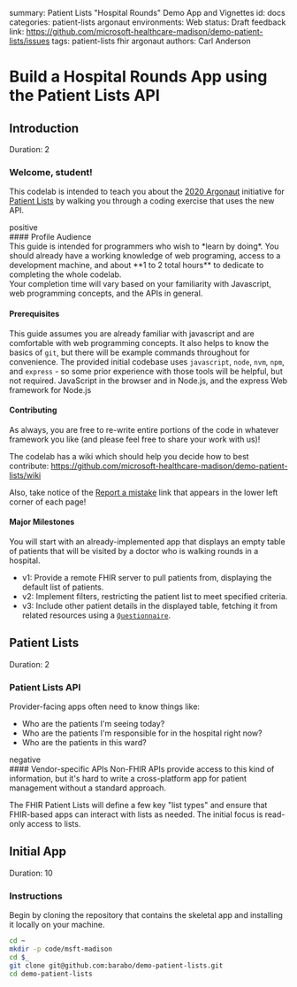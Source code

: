 summary: Patient Lists "Hospital Rounds" Demo App and Vignettes
id: docs
categories: patient-lists argonaut
environments: Web
status: Draft
feedback link: https://github.com/microsoft-healthcare-madison/demo-patient-lists/issues
tags: patient-lists fhir argonaut
authors: Carl Anderson

<!--- DEV NOTE
# Run this in a terminal to automatically re-extract the codelab when the source
# markdown is changed.

# Prerequisites:
#  - claat: https://github.com/googlecodelabs/tools/tree/master/claat
#  - kqwait: https://github.com/sschober/kqwait (optional)

# Serve the codelab html from the current 'docs' dir on port 9090.
cd docs
claat serve &  # opens a new browser window
cd ..

# Watch the codelab markdown for saves, exporting on each change.
CODELAB=./codelab/patient-lists.md
while kqwait $CODELAB && claat export $_; do continue; done

# To PRINT a codelab, refer to Marc Cohen's post here:
# https://groups.google.com/d/msg/codelab-authors/pnnY50o82Qw/V0PILK9iBQAJ

# Instructions:
npm install easy-pdf-merge puppeteer
wget https://raw.githubusercontent.com/googlecodelabs/tools/clprint/clprint.js
node clprint.js http://localhost:9090 0 4
--->

# Build a Hospital Rounds App using the Patient Lists API


## Introduction
Duration: 2

### Welcome, student!

This codelab is intended to teach you about the [2020 Argonaut](http://2020.argo.run) initiative for [Patient Lists](https://github.com/argonautproject/patient-lists) by walking you through a coding exercise that uses the new API.

<dt>positive</dt>
<div>
#### Profile Audience
<br>This guide is intended for programmers who wish to *learn by doing*.  You should already have a working knowledge of web programing, access to a development machine, and about **1 to 2 total hours** to dedicate to completing the whole codelab.
<br>Your completion time will vary based on your familiarity with Javascript, web programming concepts, and the APIs in general.
</div>

#### Prerequisites

This guide assumes you are already familiar with javascript and are comfortable with web programming concepts.  It also helps to know the basics of `git`, but there will be example commands throughout for convenience.  The provided initial codebase uses `javascript`, `node`, `nvm`, `npm`, and `express` - so some prior experience with those tools will be helpful, but not required.  JavaScript in the browser and in Node.js, and the express Web framework for Node.js

#### Contributing

As always, you are free to re-write entire portions of the code in whatever framework you like (and please feel free to share your work with us)!

The codelab has a wiki which should help you decide how to best contribute:
<https://github.com/microsoft-healthcare-madison/demo-patient-lists/wiki>

Also, take notice of the [Report a mistake](https://github.com/microsoft-healthcare-madison/demo-patient-lists/issues) link that appears in the lower left corner of each page!

#### Major Milestones

You will start with an already-implemented app that displays an empty table of patients that will be visited by a doctor who is walking rounds in a hospital.

- v1: Provide a remote FHIR server to pull patients from, displaying the default list of patients.
- v2: Implement filters, restricting the patient list to meet specified criteria.
- v3: Include other patient details in the displayed table, fetching it from related resources using a [`Questionnaire`](https://www.hl7.org/fhir/questionnaire.html).


## Patient Lists
Duration: 2

### Patient Lists API

Provider-facing apps often need to know things like:
* Who are the patients I'm seeing today?
* Who are the patients I'm responsible for in the hospital right now?
* Who are the patients in this ward?

<dt>negative</dt>
<div>
#### Vendor-specific APIs
Non-FHIR APIs provide access to this kind of information, but it's hard to write a cross-platform app for patient management without a standard approach.
</div>

The FHIR Patient Lists will define a few key "list types" and ensure that FHIR-based apps can interact with lists as needed.  The initial focus is read-only access to lists.


## Initial App
Duration: 10

### Instructions
Begin by cloning the repository that contains the skeletal app and installing it locally on your machine.

```bash
cd ~
mkdir -p code/msft-madison
cd $_
git clone git@github.com:barabo/demo-patient-lists.git
cd demo-patient-lists
```
